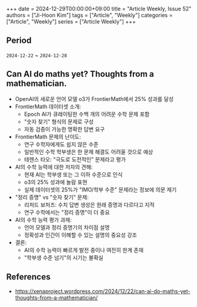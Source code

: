 +++
date = 2024-12-29T00:00:00+09:00
title = "Article Weekly, Issue 52"
authors = ["Ji-Hoon Kim"]
tags = ["Article", "Weekly"]
categories = ["Article", "Weekly"]
series = ["Article Weekly"]
+++

## Period

`2024-12-22` ~ `2024-12-28`

## Can AI do maths yet? Thoughts from a mathematician.

- OpenAI의 새로운 언어 모델 o3가 FrontierMath에서 25% 성과를 달성
- FrontierMath 데이터셋 소개:
  - Epoch AI가 큐레이팅한 수백 개의 어려운 수학 문제 포함
  - "숫자 찾기" 형식의 문제로 구성
  - 자동 검증이 가능한 명확한 답변 요구
- FrontierMath 문제의 난이도:
  - 연구 수학자에게도 쉽지 않은 수준
  - 일반적인 수학 학부생은 한 문제 해결도 어려울 것으로 예상
  - 테렌스 타오: "극도로 도전적인" 문제라고 평가
- AI의 수학 능력에 대한 저자의 견해:
  - 현재 AI는 학부생 또는 그 이하 수준으로 인식
  - o3의 25% 성과에 놀람 표현
  - 실제 데이터셋의 25%가 "IMO/학부 수준" 문제라는 정보에 의문 제기
- "정리 증명" vs "숫자 찾기" 문제:
  - 리처드 보처즈: 수치 답변 생성은 원래 증명과 다르다고 지적
  - 연구 수학에서는 "정리 증명"이 더 중요
- AI의 수학 능력 평가 과제:
  - 언어 모델과 정리 증명기의 차이점 설명
  - 정확성과 인간이 이해할 수 있는 설명의 중요성 강조
- 결론:
  - AI의 수학 능력이 빠르게 발전 중이나 여전히 한계 존재
  - "학부생 수준 넘기"의 시기는 불확실

## References

- https://xenaproject.wordpress.com/2024/12/22/can-ai-do-maths-yet-thoughts-from-a-mathematician/
